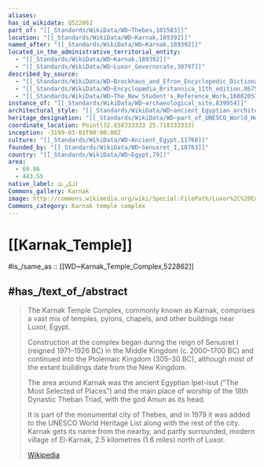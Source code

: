 ```yaml
---
aliases:
has_id_wikidata: Q522862
part_of: "[[_Standards/WikiData/WD~Thebes,101583]]"
location: "[[_Standards/WikiData/WD~Karnak,189392]]"
named_after: "[[_Standards/WikiData/WD~Karnak,189392]]"
located_in_the_administrative_territorial_entity:
  - "[[_Standards/WikiData/WD~Karnak,189392]]"
  - "[[_Standards/WikiData/WD~Luxor_Governorate,30797]]"
described_by_source:
  - "[[_Standards/WikiData/WD~Brockhaus_and_Efron_Encyclopedic_Dictionary,602358]]"
  - "[[_Standards/WikiData/WD~Encyclopædia_Britannica_11th_edition,867541]]"
  - "[[_Standards/WikiData/WD~The_New_Student's_Reference_Work,16082057]]"
instance_of: "[[_Standards/WikiData/WD~archaeological_site,839954]]"
architectural_style: "[[_Standards/WikiData/WD~ancient_Egyptian_architecture,842352]]"
heritage_designation: "[[_Standards/WikiData/WD~part_of_UNESCO_World_Heritage_Site,43113623]]"
coordinate_location: Point(32.658333333 25.718333333)
inception: -3199-01-01T00:00:00Z
culture: "[[_Standards/WikiData/WD~Ancient_Egypt,11768]]"
founded_by: "[[_Standards/WikiData/WD~Senusret_I,18763]]"
country: "[[_Standards/WikiData/WD~Egypt,79]]"
area:
  - 69.86
  - 443.55
native_label: الكرنك
Commons_gallery: Karnak
image: http://commons.wikimedia.org/wiki/Special:FilePath/Luxor%2C%20Egypt%2C%20Karnak.jpg
Commons_category: Karnak temple complex
---
```


# [[Karnak_Temple]] 

#is_/same_as :: [[WD~Karnak_Temple_Complex,522862]] 

## #has_/text_of_/abstract 

> The Karnak Temple Complex, commonly known as Karnak, 
> comprises a vast mix of temples, pylons, chapels, and other buildings near Luxor, Egypt. 
> 
> Construction at the complex began during the reign of Senusret I (reigned 1971–1926 BC) 
> in the Middle Kingdom (c. 2000–1700 BC) and continued into the Ptolemaic Kingdom (305–30 BC), 
> although most of the extant buildings date from the New Kingdom. 
> 
> The area around Karnak was the ancient Egyptian Ipet-isut ("The Most Selected of Places") 
> and the main place of worship of the 18th Dynastic Theban Triad, with the god Amun as its head. 
> 
> It is part of the monumental city of Thebes, 
> and in 1979 it was added to the UNESCO World Heritage List along with the rest of the city. 
> Karnak gets its name from the nearby, and partly surrounded, modern village of El-Karnak, 
> 2.5 kilometres (1.6 miles) north of Luxor.
>
> [Wikipedia](https://en.wikipedia.org/wiki/Karnak) 

